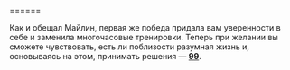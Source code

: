 ======

Как и обещал Майлин, первая же победа придала вам уверенности в себе и заменила многочасовые тренировки. Теперь при желании вы сможете чувствовать, есть ли поблизости разумная жизнь и, основываясь на этом, принимать решения — [**99**](#n_99).

